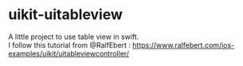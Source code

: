 # uikit-uitableview

A little project to use table view in swift. <br>I follow this tutorial from @RalfEbert : 
https://www.ralfebert.com/ios-examples/uikit/uitableviewcontroller/
